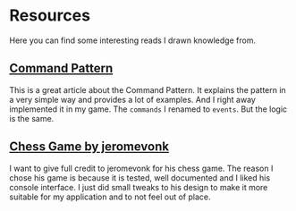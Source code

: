 # Resources

Here you can find some interesting reads I drawn knowledge from.

## [Command Pattern](https://gameprogrammingpatterns.com/command.html)

This is a great article about the Command Pattern. It explains the pattern in a very simple way and provides a lot of examples. And I right away implemented it in my game. The `commands` I renamed to `events`. But the logic is the same.

## [Chess Game by jeromevonk](https://github.com/jeromevonk/chess_console.git)

I want to give full credit to jeromevonk for his chess game. The reason I chose his game is because it is tested, well documented and I liked his console interface. I just did small tweaks to his design to make it more suitable for my application and to not feel out of place.